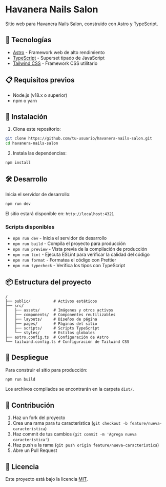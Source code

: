 # Havanera Nails Salon

Sitio web para Havanera Nails Salon, construido con Astro y TypeScript.

## 🚀 Tecnologías

- [Astro](https://astro.build/) - Framework web de alto rendimiento
- [TypeScript](https://www.typescriptlang.org/) - Superset tipado de JavaScript
- [Tailwind CSS](https://tailwindcss.com/) - Framework CSS utilitario

## 📋 Requisitos previos

- Node.js (v18.x o superior)
- npm o yarn

## 🔧 Instalación

1. Clona este repositorio:
```bash
git clone https://github.com/tu-usuario/havanera-nails-salon.git
cd havanera-nails-salon
```

2. Instala las dependencias:
```bash
npm install
```

## 🛠️ Desarrollo

Inicia el servidor de desarrollo:
```bash
npm run dev
```

El sitio estará disponible en: `http://localhost:4321`

### Scripts disponibles

- `npm run dev` - Inicia el servidor de desarrollo
- `npm run build` - Compila el proyecto para producción
- `npm run preview` - Vista previa de la compilación de producción
- `npm run lint` - Ejecuta ESLint para verificar la calidad del código
- `npm run format` - Formatea el código con Prettier
- `npm run typecheck` - Verifica los tipos con TypeScript

## 📦 Estructura del proyecto

```
/
├── public/          # Activos estáticos
├── src/
│   ├── assets/      # Imágenes y otros activos
│   ├── components/  # Componentes reutilizables
│   ├── layouts/     # Diseños de página
│   ├── pages/       # Páginas del sitio
│   ├── scripts/     # Scripts TypeScript
│   └── styles/      # Estilos globales
├── astro.config.ts  # Configuración de Astro
└── tailwind.config.ts # Configuración de Tailwind CSS
```

## 🚀 Despliegue

Para construir el sitio para producción:

```bash
npm run build
```

Los archivos compilados se encontrarán en la carpeta `dist/`.

## 🤝 Contribución

1. Haz un fork del proyecto
2. Crea una rama para tu característica (`git checkout -b feature/nueva-caracteristica`)
3. Haz commit de tus cambios (`git commit -m 'Agrega nueva característica'`)
4. Haz push a la rama (`git push origin feature/nueva-caracteristica`)
5. Abre un Pull Request

## 📄 Licencia

Este proyecto está bajo la licencia [MIT](LICENSE).
